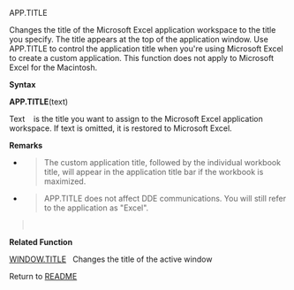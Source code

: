 APP.TITLE

Changes the title of the Microsoft Excel application workspace to the
title you specify. The title appears at the top of the application
window. Use APP.TITLE to control the application title when you're using
Microsoft Excel to create a custom application. This function does not
apply to Microsoft Excel for the Macintosh.

**Syntax**

**APP.TITLE**(text)

Text&nbsp;&nbsp;&nbsp;&nbsp;is the title you want to assign to the
Microsoft Excel application workspace. If text is omitted, it is
restored to Microsoft Excel.

**Remarks**

  - > The custom application title, followed by the individual workbook
    > title, will appear in the application title bar if the workbook is
    > maximized.

  - > APP.TITLE does not affect DDE communications. You will still refer
    > to the application as "Excel".

> &nbsp;

**Related Function**

[WINDOW.TITLE](WINDOW.TITLE.md)&nbsp;&nbsp;&nbsp;Changes the title of the active window



Return to [README](README.md)

